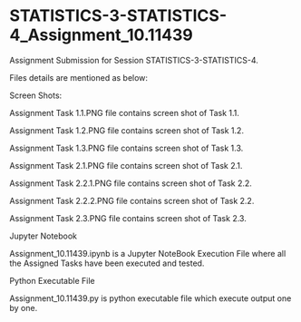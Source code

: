 # STATISTICS-3-STATISTICS-4_Assignment_10.11439

Assignment Submission for Session STATISTICS-3-STATISTICS-4.

Files details are mentioned as below:

Screen Shots:

Assignment Task 1.1.PNG file contains screen shot of Task 1.1.

Assignment Task 1.2.PNG	file contains screen shot of Task 1.2.

Assignment Task 1.3.PNG	file contains screen shot of Task 1.3.

Assignment Task 2.1.PNG	file contains screen shot of Task 2.1.

Assignment Task 2.2.1.PNG	file contains screen shot of Task 2.2.

Assignment Task 2.2.2.PNG	file contains screen shot of Task 2.2.

Assignment Task 2.3.PNG	file contains screen shot of Task 2.3.

Jupyter Notebook

Assignment_10.11439.ipynb is a Jupyter NoteBook Execution File where all the Assigned Tasks have been executed and tested.

Python Executable File

Assignment_10.11439.py is python executable file which execute output one by one.
